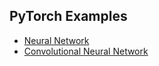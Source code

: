 ## PyTorch Examples

* [Neural Network](Neural%20Network)
* [Convolutional Neural Network](Convolutional%20Neural%20Network)
